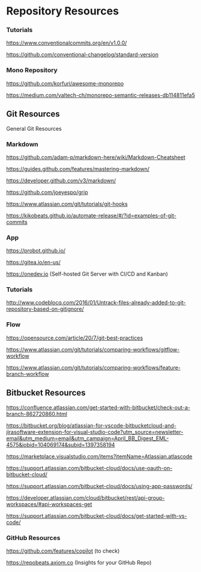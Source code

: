 # Repository Resources

### Tutorials

https://www.conventionalcommits.org/en/v1.0.0/

https://github.com/conventional-changelog/standard-version

### Mono Repository

https://github.com/korfuri/awesome-monorepo

https://medium.com/valtech-ch/monorepo-semantic-releases-db114811efa5

## Git Resources

General Git Resources

### Markdown

https://github.com/adam-p/markdown-here/wiki/Markdown-Cheatsheet

https://guides.github.com/features/mastering-markdown/

https://developer.github.com/v3/markdown/

https://github.com/joeyespo/grip

https://www.atlassian.com/git/tutorials/git-hooks

https://kikobeats.github.io/automate-release/#/?id=examples-of-git-commits

### App

https://probot.github.io/

https://gitea.io/en-us/

https://onedev.io (Self-hosted Git Server with CI/CD and Kanban)

### Tutorials

http://www.codeblocq.com/2016/01/Untrack-files-already-added-to-git-repository-based-on-gitignore/

### Flow

https://opensource.com/article/20/7/git-best-practices

https://www.atlassian.com/git/tutorials/comparing-workflows/gitflow-workflow

https://www.atlassian.com/git/tutorials/comparing-workflows/feature-branch-workflow

## Bitbucket Resources

https://confluence.atlassian.com/get-started-with-bitbucket/check-out-a-branch-862720860.html

https://bitbucket.org/blog/atlassian-for-vscode-bitbucketcloud-and-jirasoftware-extension-for-visual-studio-code?utm_source=newsletter-email&utm_medium=email&utm_campaign=April_BB_Digest_EML-4575&jobid=104069174&subid=1397358194

https://marketplace.visualstudio.com/items?itemName=Atlassian.atlascode

https://support.atlassian.com/bitbucket-cloud/docs/use-oauth-on-bitbucket-cloud/

https://support.atlassian.com/bitbucket-cloud/docs/using-app-passwords/

https://developer.atlassian.com/cloud/bitbucket/rest/api-group-workspaces/#api-workspaces-get

https://support.atlassian.com/bitbucket-cloud/docs/get-started-with-vs-code/

### GitHub Resources

https://github.com/features/copilot (to check)

https://repobeats.axiom.co (Insights for your GitHub Repo)